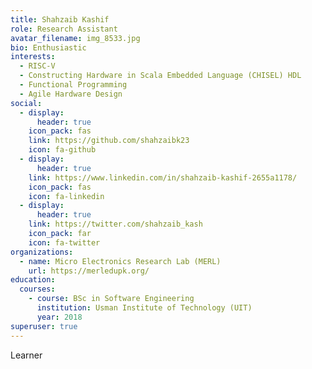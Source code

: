 ```yaml
---
title: Shahzaib Kashif
role: Research Assistant
avatar_filename: img_8533.jpg
bio: Enthusiastic
interests:
  - RISC-V
  - Constructing Hardware in Scala Embedded Language (CHISEL) HDL
  - Functional Programming
  - Agile Hardware Design
social:
  - display:
      header: true
    icon_pack: fas
    link: https://github.com/shahzaibk23
    icon: fa-github
  - display:
      header: true
    link: https://www.linkedin.com/in/shahzaib-kashif-2655a1178/
    icon_pack: fas
    icon: fa-linkedin
  - display:
      header: true
    link: https://twitter.com/shahzaib_kash
    icon_pack: far
    icon: fa-twitter
organizations:
  - name: Micro Electronics Research Lab (MERL)
    url: https://merledupk.org/
education:
  courses:
    - course: BSc in Software Engineering
      institution: Usman Institute of Technology (UIT)
      year: 2018
superuser: true
---
```

L﻿earner